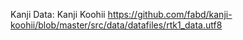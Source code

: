 Kanji Data: Kanji Koohii
https://github.com/fabd/kanji-koohii/blob/master/src/data/datafiles/rtk1_data.utf8
